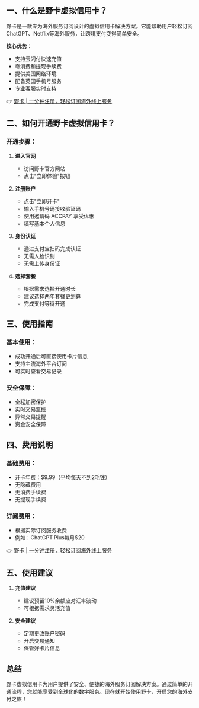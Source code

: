 ## 一、什么是野卡虚拟信用卡？

野卡是一款专为海外服务订阅设计的虚拟信用卡解决方案。它能帮助用户轻松订阅ChatGPT、Netflix等海外服务，让跨境支付变得简单安全。

**核心优势：**
- 支持云闪付快速充值
- 零消费和提现手续费
- 提供美国网络环境
- 配备英国手机号服务
- 专业客服实时支持

👉 [野卡 | 一分钟注册，轻松订阅海外线上服务](https://bit.ly/bewildcard)

## 二、如何开通野卡虚拟信用卡？

### 开通步骤：

1. **进入官网**
   - 访问野卡官方网站
   - 点击"立即体验"按钮

2. **注册账户**
   - 点击"立即开卡"
   - 输入手机号码接收验证码
   - 使用邀请码 ACCPAY 享受优惠
   - 填写基本个人信息

3. **身份认证**
   - 通过支付宝扫码完成认证
   - 无需人脸识别
   - 无需上传身份证

4. **选择套餐**
   - 根据需求选择开通时长
   - 建议选择两年套餐更划算
   - 完成支付等待开通

## 三、使用指南

### 基本使用：
- 成功开通后可直接使用卡片信息
- 支持主流海外平台订阅
- 可实时查看交易记录

### 安全保障：
- 全程加密保护
- 实时交易监控
- 异常交易提醒
- 资金安全保障

## 四、费用说明

### 基础费用：
- 开卡年费：$9.99（平均每天不到2毛钱）
- 无隐藏费用
- 无消费手续费
- 无提现手续费

### 订阅费用：
- 根据实际订阅服务收费
- 例如：ChatGPT Plus每月$20

👉 [野卡 | 一分钟注册，轻松订阅海外线上服务](https://bit.ly/bewildcard)

## 五、使用建议

1. **充值建议**
   - 建议预留10%余额应对汇率波动
   - 可根据需求灵活充值

2. **安全建议**
   - 定期更改账户密码
   - 开启交易通知
   - 保管好卡片信息

## 总结

野卡虚拟信用卡为用户提供了安全、便捷的海外服务订阅解决方案。通过简单的开通流程，您就能享受到全球化的数字服务。现在就开始使用野卡，开启您的海外支付之旅！